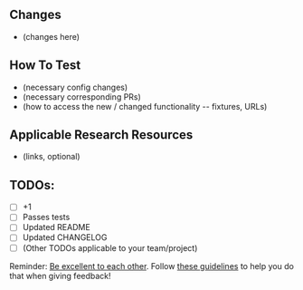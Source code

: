 ## Changes
- (changes here)

## How To Test
- (necessary config changes)
- (necessary corresponding PRs)
- (how to access the new / changed functionality -- fixtures, URLs)

## Applicable Research Resources
- (links, optional)

## TODOs:
- [ ] +1
- [ ] Passes tests
- [ ] Updated README
- [ ] Updated CHANGELOG
- [ ] (Other TODOs applicable to your team/project)

Reminder: [Be excellent to each other](https://github.com/mobify/developer-values#be-excellent-to-each-other). Follow [these guidelines](https://www.djangoproject.com/conduct/) to help you do that when giving feedback!
